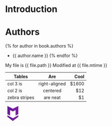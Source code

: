 # Introduction
# Authors


{% for author in book.authors %}
  - {{ author.name }}
{% endfor %}


My file is {{ file.path }}
Modified at {{ file.mtime }}



| Tables        | Are           | Cool  |
| ------------- |:-------------:| -----:|
| col 3 is      | right-aligned | $1600 |
| col 2 is      | centered      |   $12 |
| zebra stripes | are neat      |    $1 |


![alt text](https://github.com/adam-p/markdown-here/raw/master/src/common/images/icon48.png "Logo Title Text 1")
